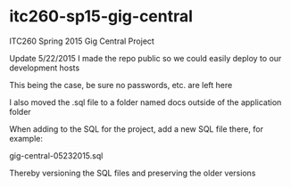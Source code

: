 # itc260-sp15-gig-central
ITC260 Spring 2015 Gig Central Project

Update 5/22/2015
I made the repo public so we could easily deploy to 
our development hosts

This being the case, be sure no passwords, etc. are left here

I also moved the .sql file to a folder named docs outside of the 
application folder

When adding to the SQL for the project, add a new SQL file there, for example: 

gig-central-05232015.sql

Thereby versioning the SQL files and preserving the older versions
